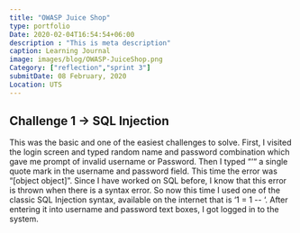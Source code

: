 ```yaml
---
title: "OWASP Juice Shop"
type: portfolio
Date: 2020-02-04T16:54:54+06:00
description : "This is meta description"
caption: Learning Journal
image: images/blog/OWASP-JuiceShop.png
Category: ["reflection","sprint 3"]
submitDate: 08 February, 2020
Location: UTS
---
```

## Challenge 1 -> SQL Injection

This was the basic and one of the easiest challenges to solve. First, I visited the login screen and typed random name and password combination which gave me prompt of invalid username or Password. Then I typed “‘“ a single quote mark in the username and password field. This time the error was “[object object]”. Since I have worked on SQL before, I know that this error is thrown when there is a syntax error. So now this time I used one of the classic SQL Injection syntax, available on the internet that is ‘1 = 1 -- ‘. After entering it into username and password text boxes, I got logged in to the system.
